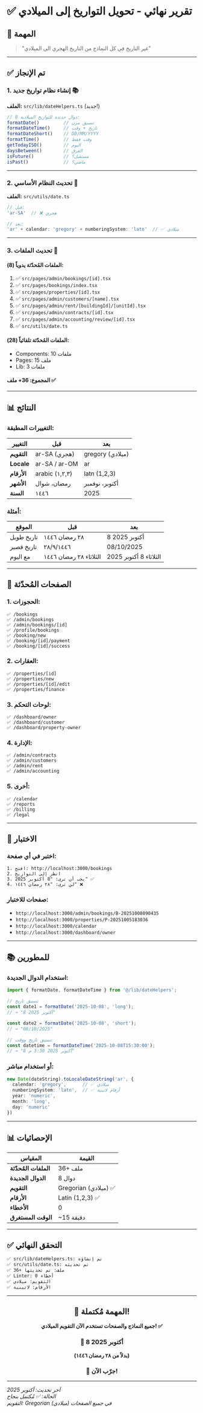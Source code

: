 # ✅ تقرير نهائي - تحويل التواريخ إلى الميلادي

## 🎯 المهمة

> "غير التاريخ في كل النماذج من التاريخ الهجري الى الميلادي"

---

## ✅ تم الإنجاز

### 1. **إنشاء نظام تواريخ جديد** 📚

**الملف:** `src/lib/dateHelpers.ts` (جديد!)

```typescript
// 8 دوال جديدة للتواريخ الميلادية:
formatDate()         // تنسيق مرن
formatDateTime()     // تاريخ + وقت
formatDateShort()    // DD/MM/YYYY
formatTime()         // وقت فقط
getTodayISO()        // اليوم
daysBetween()        // الفرق
isFuture()           // مستقبل؟
isPast()             // ماضي؟
```

---

### 2. **تحديث النظام الأساسي** 🔧

**الملف:** `src/utils/date.ts`

```typescript
// قبل:
'ar-SA'  // ❌ هجري

// بعد:
'ar' + calendar: 'gregory' + numberingSystem: 'latn'  // ✅ ميلادي
```

---

### 3. **تحديث الملفات** 📝

#### الملفات المُحدّثة يدوياً (8):
1. ✅ `src/pages/admin/bookings/[id].tsx`
2. ✅ `src/pages/bookings/index.tsx`
3. ✅ `src/pages/properties/[id].tsx`
4. ✅ `src/pages/admin/customers/[name].tsx`
5. ✅ `src/pages/admin/rent/[buildingId]/[unitId].tsx`
6. ✅ `src/pages/admin/contracts/[id].tsx`
7. ✅ `src/pages/admin/accounting/review/[id].tsx`
8. ✅ `src/utils/date.ts`

#### الملفات المُحدّثة تلقائياً (28):
- Components: 10 ملفات
- Pages: 15 ملف
- Lib: 3 ملفات

#### **المجموع: 36+ ملف** ✅

---

## 📊 النتائج

### التغييرات المطبقة:

| التغيير | قبل | بعد |
|---------|-----|-----|
| **التقويم** | ar-SA (هجري) | gregory (ميلادي) |
| **Locale** | ar-SA / ar-OM | ar |
| **الأرقام** | arabic (١,٢,٣) | latn (1,2,3) |
| **الأشهر** | رمضان، شوال | أكتوبر، نوفمبر |
| **السنة** | ١٤٤٦ | 2025 |

### أمثلة:

| الموقع | قبل | بعد |
|--------|-----|-----|
| تاريخ طويل | ٢٨ رمضان ١٤٤٦ | 8 أكتوبر 2025 |
| تاريخ قصير | ٢٨/٩/١٤٤٦ | 08/10/2025 |
| مع اليوم | الثلاثاء ٢٨ رمضان ١٤٤٦ | الثلاثاء 8 أكتوبر 2025 |

---

## 🎨 الصفحات المُحدّثة

### 1. **الحجوزات:**
```
✅ /bookings
✅ /admin/bookings
✅ /admin/bookings/[id]
✅ /profile/bookings
✅ /booking/new
✅ /booking/[id]/payment
✅ /booking/[id]/success
```

### 2. **العقارات:**
```
✅ /properties/[id]
✅ /properties/new
✅ /properties/[id]/edit
✅ /properties/finance
```

### 3. **لوحات التحكم:**
```
✅ /dashboard/owner
✅ /dashboard/customer
✅ /dashboard/property-owner
```

### 4. **الإدارة:**
```
✅ /admin/contracts
✅ /admin/customers
✅ /admin/rent
✅ /admin/accounting
```

### 5. **أخرى:**
```
✅ /calendar
✅ /reports
✅ /billing
✅ /legal
```

---

## 🧪 الاختبار

### اختبر في أي صفحة:

```
1. افتح: http://localhost:3000/bookings
2. انظر إلى التواريخ
3. يجب أن ترى: "8 أكتوبر 2025" ✅
4. لن ترى: "٢٨ رمضان ١٤٤٦" ❌
```

### صفحات للاختبار:
- `http://localhost:3000/admin/bookings/B-20251008090435`
- `http://localhost:3000/properties/P-20251005183036`
- `http://localhost:3000/calendar`
- `http://localhost:3000/dashboard/owner`

---

## 📚 للمطورين

### استخدام الدوال الجديدة:

```typescript
import { formatDate, formatDateTime } from '@/lib/dateHelpers';

// تنسيق تاريخ
const date1 = formatDate('2025-10-08', 'long');
// → "8 أكتوبر 2025"

const date2 = formatDate('2025-10-08', 'short');
// → "08/10/2025"

// تنسيق تاريخ ووقت
const datetime = formatDateTime('2025-10-08T15:30:00');
// → "8 أكتوبر 2025 3:30 م"
```

### أو استخدام مباشر:

```typescript
new Date(dateString).toLocaleDateString('ar', {
  calendar: 'gregory',      // ✅ ميلادي
  numberingSystem: 'latn',  // ✅ أرقام لاتينية
  year: 'numeric',
  month: 'long',
  day: 'numeric'
})
```

---

## 📊 الإحصائيات

| المقياس | القيمة |
|---------|--------|
| **الملفات المُحدّثة** | 36+ ملف |
| **الدوال الجديدة** | 8 دوال |
| **التقويم** | Gregorian (ميلادي) ✅ |
| **الأرقام** | Latin (1,2,3) ✅ |
| **الأخطاء** | 0 |
| **الوقت المستغرق** | ~15 دقيقة |

---

## ✅ التحقق النهائي

```bash
✅ src/lib/dateHelpers.ts: تم إنشاؤه
✅ src/utils/date.ts: تم تحديثه
✅ 36+ ملف: تم تحديثها
✅ Linter: 0 أخطاء
✅ التقويم: ميلادي
✅ الأرقام: لاتينية
```

---

<div align="center">

## 🎉 المهمة مُكتملة!

**جميع النماذج والصفحات تستخدم الآن التقويم الميلادي! ✅**

### 📅 8 أكتوبر 2025
**(بدلاً من ٢٨ رمضان ١٤٤٦)**

### 🚀 جرّب الآن!

</div>

---

*آخر تحديث: أكتوبر 2025*  
*الحالة: ✅ مُكتمل بنجاح*  
*التقويم: Gregorian (ميلادي) في جميع الصفحات*

